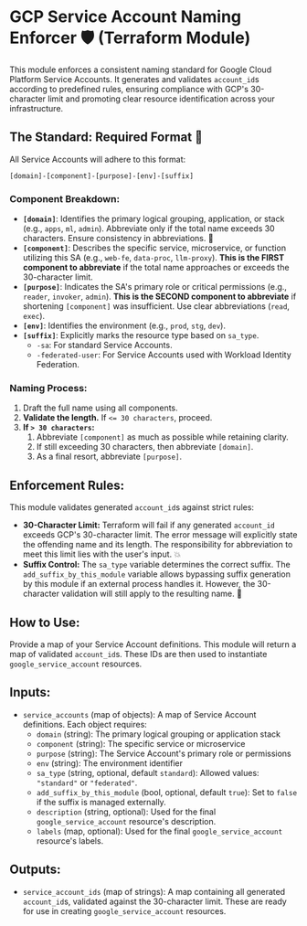# GCP Service Account Naming Enforcer 🛡️ (Terraform Module)

This module enforces a consistent naming standard for Google Cloud Platform Service Accounts. It generates and validates `account_id`s according to predefined rules, ensuring compliance with GCP's 30-character limit and promoting clear resource identification across your infrastructure.

## The Standard: Required Format 🎯

All Service Accounts will adhere to this format:

`[domain]-[component]-[purpose]-[env]-[suffix]`

### Component Breakdown:

*   **`[domain]`**: Identifies the primary logical grouping, application, or stack (e.g., `apps`, `ml`, `admin`). Abbreviate only if the total name exceeds 30 characters. Ensure consistency in abbreviations. 🧠
*   **`[component]`**: Describes the specific service, microservice, or function utilizing this SA (e.g., `web-fe`, `data-proc`, `llm-proxy`). **This is the FIRST component to abbreviate** if the total name approaches or exceeds the 30-character limit.
*   **`[purpose]`**: Indicates the SA's primary role or critical permissions (e.g., `reader`, `invoker`, `admin`). **This is the SECOND component to abbreviate** if shortening `[component]` was insufficient. Use clear abbreviations (`read`, `exec`).
*   **`[env]`**: Identifies the environment (e.g., `prod`, `stg`, `dev`).
*   **`[suffix]`**: Explicitly marks the resource type based on `sa_type`.
    *   `-sa`: For standard Service Accounts.
    *   `-federated-user`: For Service Accounts used with Workload Identity Federation.

### Naming Process:

1.  Draft the full name using all components.
2.  **Validate the length.** If `<= 30 characters`, proceed.
3.  **If `> 30 characters`:**
    1.  Abbreviate `[component]` as much as possible while retaining clarity.
    2.  If still exceeding 30 characters, then abbreviate `[domain]`.
    3.  As a final resort, abbreviate `[purpose]`.

## Enforcement Rules:

This module validates generated `account_id`s against strict rules:

*   **30-Character Limit:** Terraform will fail if any generated `account_id` exceeds GCP's 30-character limit. The error message will explicitly state the offending name and its length. The responsibility for abbreviation to meet this limit lies with the user's input. 💥
*   **Suffix Control:** The `sa_type` variable determines the correct suffix. The `add_suffix_by_this_module` variable allows bypassing suffix generation by this module if an external process handles it. However, the 30-character validation will still apply to the resulting name. 🧠

## How to Use:

Provide a map of your Service Account definitions. This module will return a map of validated `account_id`s. These IDs are then used to instantiate `google_service_account` resources.

## Inputs:

*   `service_accounts` (map of objects): A map of Service Account definitions. Each object requires:
    *   `domain` (string): The primary logical grouping or application stack
    *   `component` (string): The specific service or microservice
    *   `purpose` (string): The Service Account's primary role or permissions
    *   `env` (string): The environment identifier
    *   `sa_type` (string, optional, default `standard`): Allowed values: `"standard"` or `"federated"`.
    *   `add_suffix_by_this_module` (bool, optional, default `true`): Set to `false` if the suffix is managed externally.
    *   `description` (string, optional): Used for the final `google_service_account` resource's description.
    *   `labels` (map, optional): Used for the final `google_service_account` resource's labels.

## Outputs:

*   `service_account_ids` (map of strings): A map containing all generated `account_id`s, validated against the 30-character limit. These are ready for use in creating `google_service_account` resources.